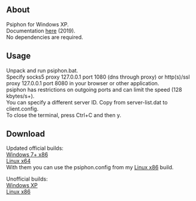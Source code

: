 ## About
Psiphon for Windows XP.  
Documentation [here](https://github.com/Psiphon-Labs/psiphon-tunnel-core/tree/6069824ca333692275f7bf63deaa81300a6035ce) (2019).  
No dependencies are required.

## Usage
Unpack and run psiphon.bat.  
Specify socks5 proxy 127.0.0.1 port 1080 (dns through proxy) or http(s)/ssl proxy 127.0.0.1 port 8080 in your browser or other application.  
psiphon has restrictions on outgoing ports and can limit the speed (128 kbytes/s+).  
You can specify a different server ID. Copy from server-list.dat to client.config.  
To close the terminal, press Ctrl+C and then y.

## Download
Updated official builds:  
[Windows 7+ x86](https://github.com/Psiphon-Labs/psiphon-tunnel-core-binaries/blob/master/windows/psiphon-tunnel-core-i686.exe)  
[Linux x64](https://github.com/Psiphon-Labs/psiphon-tunnel-core-binaries/blob/master/linux/psiphon-tunnel-core-x86_64)  
With them you can use the psiphon.config from my [Linux x86](https://github.com/artenax/psiphon/releases/tag/linux32) build.  

Unofficial builds:  
[Windows XP](https://github.com/artenax/psiphon/releases/tag/xp)  
[Linux x86](https://github.com/artenax/psiphon/releases/tag/linux32)  
